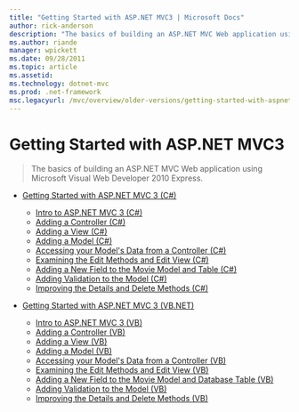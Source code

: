 ```yaml
---
title: "Getting Started with ASP.NET MVC3 | Microsoft Docs"
author: rick-anderson
description: "The basics of building an ASP.NET MVC Web application using Microsoft Visual Web Developer 2010 Express."
ms.author: riande
manager: wpickett
ms.date: 09/28/2011
ms.topic: article
ms.assetid: 
ms.technology: dotnet-mvc
ms.prod: .net-framework
msc.legacyurl: /mvc/overview/older-versions/getting-started-with-aspnet-mvc3
---
```

Getting Started with ASP.NET MVC3
====================
> The basics of building an ASP.NET MVC Web application using Microsoft Visual Web Developer 2010 Express.


- [Getting Started with ASP.NET MVC 3 (C#)](cs/index.md)

    - [Intro to ASP.NET MVC 3 (C#)](cs/intro-to-aspnet-mvc-3.md)
    - [Adding a Controller (C#)](cs/adding-a-controller.md)
    - [Adding a View (C#)](cs/adding-a-view.md)
    - [Adding a Model (C#)](cs/adding-a-model.md)
    - [Accessing your Model's Data from a Controller (C#)](cs/accessing-your-models-data-from-a-controller.md)
    - [Examining the Edit Methods and Edit View (C#)](cs/examining-the-edit-methods-and-edit-view.md)
    - [Adding a New Field to the Movie Model and Table (C#)](cs/adding-a-new-field.md)
    - [Adding Validation to the Model (C#)](cs/adding-validation-to-the-model.md)
    - [Improving the Details and Delete Methods (C#)](cs/improving-the-details-and-delete-methods.md)
- [Getting Started with ASP.NET MVC 3 (VB.NET)](vb/index.md)

    - [Intro to ASP.NET MVC 3 (VB)](vb/intro-to-aspnet-mvc-3.md)
    - [Adding a Controller (VB)](vb/adding-a-controller.md)
    - [Adding a View (VB)](vb/adding-a-view.md)
    - [Adding a Model (VB)](vb/adding-a-model.md)
    - [Accessing your Model's Data from a Controller (VB)](vb/accessing-your-models-data-from-a-controller.md)
    - [Examining the Edit Methods and Edit View (VB)](vb/examining-the-edit-methods-and-edit-view.md)
    - [Adding a New Field to the Movie Model and Database Table (VB)](vb/adding-a-new-field.md)
    - [Adding Validation to the Model (VB)](vb/adding-validation-to-the-model.md)
    - [Improving the Details and Delete Methods (VB)](vb/improving-the-details-and-delete-methods.md)